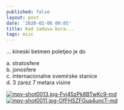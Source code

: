 ```yaml
---
published: false
layout: post
date: '2020-02-06 09:05'
title: Kad zaduva bura...
tags: misc 
---
```

... kineski betmen poletjeo je do

  a. stratosfere  
  b. jonosfere  
  c. internacionalne svemirske stanice  
  d. 3 zarez 7 metara visine  
  
[![mpv-shot0013.jpg-Fvj45zPk8BTwKc9-md](https://images.weserv.nl/?url=https://i.imgur.com/VEI19h8l.jpg)](https://images.weserv.nl/?url=https://i.imgur.com/VEI19h8.jpg)
[![mpv-shot0011.jpg-OfFHSZFGua4uncT-md](https://images.weserv.nl/?url=https://i.imgur.com/odVsZR4l.jpg)](https://images.weserv.nl/?url=https://i.imgur.com/odVsZR4.jpg)

